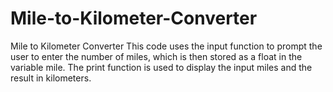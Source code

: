 # Mile-to-Kilometer-Converter
Mile to Kilometer Converter
This code uses the input function to prompt the user to enter the number of miles, which is then stored as a float in the variable mile. The print function is used to display the input miles and the result in kilometers.